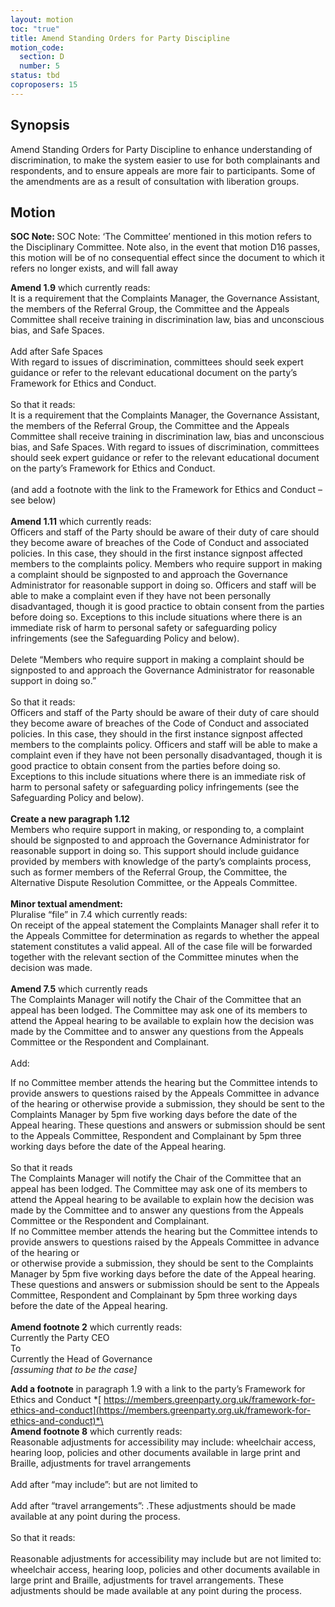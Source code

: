 ```yaml
---
layout: motion
toc: "true"
title: Amend Standing Orders for Party Discipline
motion_code:
  section: D
  number: 5
status: tbd
coproposers: 15
---
```

## Synopsis

Amend Standing Orders for Party Discipline to enhance understanding of discrimination, to make the system easier to use for both complainants and respondents, and to ensure appeals are more fair to participants. Some of the amendments are as a result of consultation with liberation groups.

## Motion

<p class="alert d-inline-block alert-primary"><strong>SOC Note: </strong> SOC Note: ‘The Committee’ mentioned in this motion refers to the Disciplinary Committee. Note also, in the event that motion D16 passes, this motion will be of no consequential effect since the document to which it refers no longer exists, and will fall away </p>

**Amend 1.9** which currently reads:\
It is a requirement that the Complaints Manager, the Governance Assistant, the members of the Referral Group, the Committee and the Appeals Committee shall receive training in discrimination law, bias and unconscious bias, and Safe Spaces.\
\
Add after Safe Spaces\
With regard to issues of discrimination, committees should seek expert guidance or refer to the relevant educational document on the party’s Framework for Ethics and Conduct.\
\
So that it reads:\
It is a requirement that the Complaints Manager, the Governance Assistant, the members of the Referral Group, the Committee and the Appeals Committee shall receive training in discrimination law, bias and unconscious bias, and Safe Spaces. With regard to issues of discrimination, committees should seek expert guidance or refer to the relevant educational document on the party’s Framework for Ethics and Conduct.\
\
(and add a footnote with the link to the Framework for Ethics and Conduct – see below)\
\
**Amend 1.11** which currently reads:\
Officers and staff of the Party should be aware of their duty of care should they become aware of breaches of the Code of Conduct and associated policies. In this case, they should in the first instance signpost affected members to the complaints policy. Members who require support in making a complaint should be signposted to and approach the Governance Administrator for reasonable support in doing so. Officers and staff will be able to make a complaint even if they have not been personally disadvantaged, though it is good practice to obtain consent from the parties before doing so. Exceptions to this include situations where there is an immediate risk of harm to personal safety or safeguarding policy infringements (see the Safeguarding Policy and below).\
\
Delete “Members who require support in making a complaint should be signposted to and approach the Governance Administrator for reasonable support in doing so.”\
\
So that it reads:\
Officers and staff of the Party should be aware of their duty of care should they become aware of breaches of the Code of Conduct and associated policies. In this case, they should in the first instance signpost affected members to the complaints policy. Officers and staff will be able to make a complaint even if they have not been personally disadvantaged, though it is good practice to obtain consent from the parties before doing so. Exceptions to this include situations where there is an immediate risk of harm to personal safety or safeguarding policy infringements (see the Safeguarding Policy and below).\
\
**Create a new paragraph 1.12**\
Members who require support in making, or responding to, a complaint should be signposted to and approach the Governance Administrator for reasonable support in doing so. This support should include guidance provided by members with knowledge of the party’s complaints process, such as former members of the Referral Group, the Committee, the Alternative Dispute Resolution Committee, or the Appeals Committee.\
\
**Minor textual amendment:**\
Pluralise “file” in 7.4 which currently reads:\
On receipt of the appeal statement the Complaints Manager shall refer it to the Appeals Committee for determination as regards to whether the appeal statement constitutes a valid appeal. All of the case file will be forwarded together with the relevant section of the Committee minutes when the decision was made.\
\
**Amend 7.5** which currently reads\
The Complaints Manager will notify the Chair of the Committee that an appeal has been lodged. The Committee may ask one of its members to attend the Appeal hearing to be available to explain how the decision was made by the Committee and to answer any questions from the Appeals Committee or the Respondent and Complainant.\
\
Add:

If no Committee member attends the hearing but the Committee intends to provide answers to questions raised by the Appeals Committee in advance of the hearing or otherwise provide a submission, they should be sent to the Complaints Manager by 5pm five working days before the date of the Appeal hearing. These questions and answers or submission should be sent to the Appeals Committee, Respondent and Complainant by 5pm three working days before the date of the Appeal hearing.\
\
So that it reads\
The Complaints Manager will notify the Chair of the Committee that an appeal has been lodged. The Committee may ask one of its members to attend the Appeal hearing to be available to explain how the decision was made by the Committee and to answer any questions from the Appeals Committee or the Respondent and Complainant.\
If no Committee member attends the hearing but the Committee intends to provide answers to questions raised by the Appeals Committee in advance of the hearing or\
or otherwise provide a submission, they should be sent to the Complaints Manager by 5pm five working days before the date of the Appeal hearing. These questions and answers or submission should be sent to the Appeals Committee, Respondent and Complainant by 5pm three working days before the date of the Appeal hearing.\
\
**Amend footnote 2** which currently reads:\
Currently the Party CEO\
To\
Currently the Head of Governance\
*\[assuming that to be the case]*

**Add a footnote** in paragraph 1.9 with a link to the party’s Framework for Ethics and Conduct *[ https://members.greenparty.org.uk/framework-for-ethics-and-conduct](https://members.greenparty.org.uk/framework-for-ethics-and-conduct)*\
\
**Amend footnote 8** which currently reads:\
Reasonable adjustments for accessibility may include: wheelchair access, hearing loop, policies and other documents available in large print and Braille, adjustments for travel arrangements\
\
Add after “may include”: but are not limited to\
\
Add after “travel arrangements”: .These adjustments should be made available at any point during the process.\
\
So that it reads:\
\
Reasonable adjustments for accessibility may include but are not limited to: wheelchair access, hearing loop, policies and other documents available in large print and Braille, adjustments for travel arrangements. These adjustments should be made available at any point during the process.